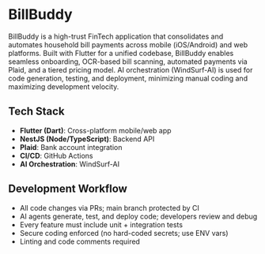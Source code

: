 # BillBuddy

BillBuddy is a high-trust FinTech application that consolidates and automates household bill payments across mobile (iOS/Android) and web platforms. Built with Flutter for a unified codebase, BillBuddy enables seamless onboarding, OCR-based bill scanning, automated payments via Plaid, and a tiered pricing model. AI orchestration (WindSurf-AI) is used for code generation, testing, and deployment, minimizing manual coding and maximizing development velocity.

## Tech Stack
- **Flutter (Dart)**: Cross-platform mobile/web app
- **NestJS (Node/TypeScript)**: Backend API
- **Plaid**: Bank account integration
- **CI/CD**: GitHub Actions
- **AI Orchestration**: WindSurf-AI

## Development Workflow
- All code changes via PRs; main branch protected by CI
- AI agents generate, test, and deploy code; developers review and debug
- Every feature must include unit + integration tests
- Secure coding enforced (no hard-coded secrets; use ENV vars)
- Linting and code comments required
